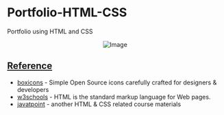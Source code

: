 # Portfolio-HTML-CSS
Portfolio using HTML and CSS



<p align="center">
  <img src="https://github.com/af4092/Portfolio-HTML-CSS/assets/24220136/b728773b-b1d5-4500-a175-39adf6580b44" alt="Image">
</p>

## [Reference]()

- [boxicons](https://boxicons.com/) - Simple Open Source icons carefully crafted for designers & developers
- [w3schools](https://www.w3schools.com/html/default.asp) - HTML is the standard markup language for Web pages.
- [javatpoint](https://www.javatpoint.com/html-tutorial) - another HTML & CSS related course materials
